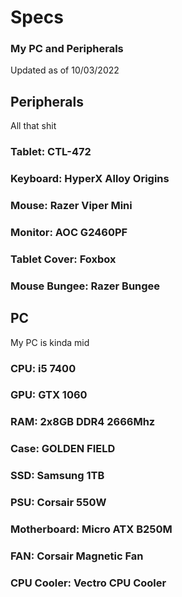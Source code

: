 # Specs 
### My PC and Peripherals
Updated as of 10/03/2022 <br>

## Peripherals
All that shit
### Tablet: CTL-472
### Keyboard: HyperX Alloy Origins
### Mouse: Razer Viper Mini
### Monitor: AOC G2460PF
### Tablet Cover: Foxbox
### Mouse Bungee: Razer Bungee
## PC
My PC is kinda mid
### CPU: i5 7400
### GPU: GTX 1060
### RAM: 2x8GB DDR4 2666Mhz
### Case: GOLDEN FIELD
### SSD: Samsung 1TB
### PSU: Corsair 550W
### Motherboard: Micro ATX B250M
### FAN: Corsair Magnetic Fan
### CPU Cooler: Vectro CPU Cooler
